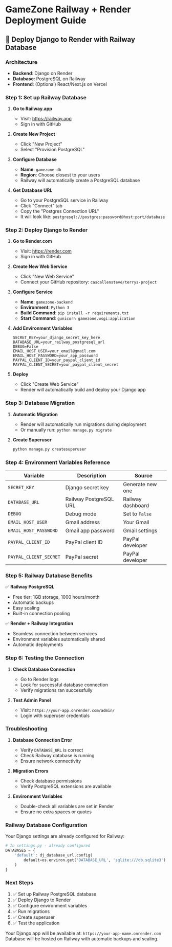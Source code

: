# GameZone Railway + Render Deployment Guide

## 🚀 Deploy Django to Render with Railway Database

### Architecture
- **Backend**: Django on Render
- **Database**: PostgreSQL on Railway
- **Frontend**: (Optional) React/Next.js on Vercel

### Step 1: Set up Railway Database

1. **Go to Railway.app**
   - Visit: https://railway.app
   - Sign in with GitHub

2. **Create New Project**
   - Click "New Project"
   - Select "Provision PostgreSQL"

3. **Configure Database**
   - **Name**: `gamezone-db`
   - **Region**: Choose closest to your users
   - Railway will automatically create a PostgreSQL database

4. **Get Database URL**
   - Go to your PostgreSQL service in Railway
   - Click "Connect" tab
   - Copy the "Postgres Connection URL"
   - It will look like: `postgresql://postgres:password@host:port/database`

### Step 2: Deploy Django to Render

1. **Go to Render.com**
   - Visit: https://render.com
   - Sign in with GitHub

2. **Create New Web Service**
   - Click "New Web Service"
   - Connect your GitHub repository: `cascallensteve/terrys-project`

3. **Configure Service**
   - **Name**: `gamezone-backend`
   - **Environment**: `Python 3`
   - **Build Command**: `pip install -r requirements.txt`
   - **Start Command**: `gunicorn gamezone.wsgi:application`

4. **Add Environment Variables**
   ```
   SECRET_KEY=your_django_secret_key_here
   DATABASE_URL=your_railway_postgresql_url
   DEBUG=False
   EMAIL_HOST_USER=your_email@gmail.com
   EMAIL_HOST_PASSWORD=your_app_password
   PAYPAL_CLIENT_ID=your_paypal_client_id
   PAYPAL_CLIENT_SECRET=your_paypal_client_secret
   ```

5. **Deploy**
   - Click "Create Web Service"
   - Render will automatically build and deploy your Django app

### Step 3: Database Migration

1. **Automatic Migration**
   - Render will automatically run migrations during deployment
   - Or manually run: `python manage.py migrate`

2. **Create Superuser**
   ```bash
   python manage.py createsuperuser
   ```

### Step 4: Environment Variables Reference

| Variable | Description | Source |
|----------|-------------|---------|
| `SECRET_KEY` | Django secret key | Generate new one |
| `DATABASE_URL` | Railway PostgreSQL URL | Railway dashboard |
| `DEBUG` | Debug mode | Set to `False` |
| `EMAIL_HOST_USER` | Gmail address | Your Gmail |
| `EMAIL_HOST_PASSWORD` | Gmail app password | Gmail settings |
| `PAYPAL_CLIENT_ID` | PayPal client ID | PayPal developer |
| `PAYPAL_CLIENT_SECRET` | PayPal secret | PayPal developer |

### Step 5: Railway Database Benefits

✅ **Railway PostgreSQL**
- Free tier: 1GB storage, 1000 hours/month
- Automatic backups
- Easy scaling
- Built-in connection pooling

✅ **Render + Railway Integration**
- Seamless connection between services
- Environment variables automatically shared
- Automatic deployments

### Step 6: Testing the Connection

1. **Check Database Connection**
   - Go to Render logs
   - Look for successful database connection
   - Verify migrations ran successfully

2. **Test Admin Panel**
   - Visit: `https://your-app.onrender.com/admin/`
   - Login with superuser credentials

### Troubleshooting

1. **Database Connection Error**
   - Verify `DATABASE_URL` is correct
   - Check Railway database is running
   - Ensure network connectivity

2. **Migration Errors**
   - Check database permissions
   - Verify PostgreSQL extensions are available

3. **Environment Variables**
   - Double-check all variables are set in Render
   - Ensure no extra spaces or quotes

### Railway Database Configuration

Your Django settings are already configured for Railway:

```python
# In settings.py - already configured
DATABASES = {
    'default': dj_database_url.config(
        default=os.environ.get('DATABASE_URL', 'sqlite:///db.sqlite3')
    )
}
```

### Next Steps

1. ✅ Set up Railway PostgreSQL database
2. ✅ Deploy Django to Render
3. ✅ Configure environment variables
4. ✅ Run migrations
5. ✅ Create superuser
6. ✅ Test the application

Your Django app will be available at: `https://your-app-name.onrender.com`
Database will be hosted on Railway with automatic backups and scaling. 
